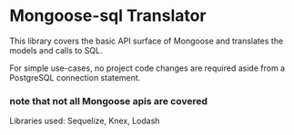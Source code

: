 # Mongoose-sql Translator

This library covers the basic API surface of Mongoose and translates the models and calls to SQL.

For simple use-cases, no project code changes are required aside from a PostgreSQL connection statement.

### note that not all Mongoose apis are covered

Libraries used: Sequelize, Knex, Lodash
